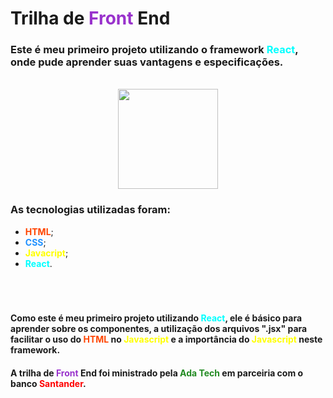 # Trilha de <span style="color: darkorchid">Front</span> End

### Este é meu primeiro projeto utilizando o framework <span style="color: aqua">React</span>, onde pude aprender suas vantagens e especificações.

<br>

<div align="center">
    <img
    src="https://media3.giphy.com/media/eNAsjO55tPbgaor7ma/giphy.gif?cid=6c09b952mk4436v1rtyj5vdjrcmxcgcw07h2ms49mp080cwt&ep=v1_internal_gif_by_id&rid=giphy.gif&ct=s"
    style="width: 10rem"/>
</div>

### As tecnologias utilizadas foram:

* <span style="color: orangered">**HTML**</span>;
* <span style="color: dodgerblue">**CSS**</span>;
* <span style="color: yellow">**Javacript**</span>;
* <span style="color: aqua">**React**</span>.

<br>

#

#### Como este é meu primeiro projeto utilizando <span style="color: aqua">React</span>, ele é básico para aprender sobre os componentes, a utilização dos arquivos ".jsx" para facilitar o uso do <span style="color: orangered">HTML</span> no <span style="color: yellow">Javascript</span> e a importância do <span style="color: yellow">Javascript</span> neste framework.

#### A trilha de <span style="color: darkorchid">Front</span> End foi ministrado pela <a ref="https://ada.tech/" style="color: forestgreen">Ada Tech</a> em parceiria com o banco <a ref="https://www.santanderopenacademy.com/pt_br/index.html?utm_source=Transaccional&utm_medium=Email&utm_campaign=Inscripcion" style="color: red">Santander</a>.